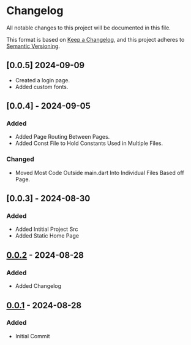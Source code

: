 # Changelog

All notable changes to this project will be documented in this file.

This format is based on [Keep a Changelog](https://keepachangelog.com/en/1.1.0/),
and this project adheres to [Semantic Versioning](https://semver.org/spec/v2.0.0.html).

## [0.0.5] 2024-09-09

- Created a login page.
- Added custom fonts.

## [0.0.4] - 2024-09-05

### Added

- Added Page Routing Between Pages. 
- Added Const File to Hold Constants Used in Multiple Files.

### Changed

- Moved Most Code Outside main.dart Into Individual Files Based off Page.

## [0.0.3] - 2024-08-30

### Added

- Added Intitial Project Src 
- Added Static Home Page 

## [0.0.2] - 2024-08-28

### Added

- Added Changelog

## [0.0.1] - 2024-08-28

### Added

- Initial Commit

[0.0.2]: https://github.com/Swolford0408/MobileDev/compare/v0.0.1...v0.0.2
[0.0.1]: https://github.com/Swolford0408/MobileDev/releases/tag/v0.0.1
